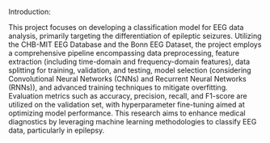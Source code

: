 Introduction:

This project focuses on developing a classification model for EEG data analysis, primarily targeting the differentiation of epileptic seizures. Utilizing the CHB-MIT EEG Database and the Bonn EEG Dataset, the project employs a comprehensive pipeline encompassing data preprocessing, feature extraction (including time-domain and frequency-domain features), data splitting for training, validation, and testing, model selection (considering Convolutional Neural Networks (CNNs) and Recurrent Neural Networks (RNNs)), and advanced training techniques to mitigate overfitting. Evaluation metrics such as accuracy, precision, recall, and F1-score are utilized on the validation set, with hyperparameter fine-tuning aimed at optimizing model performance. This research aims to enhance medical diagnostics by leveraging machine learning methodologies to classify EEG data, particularly in epilepsy.
